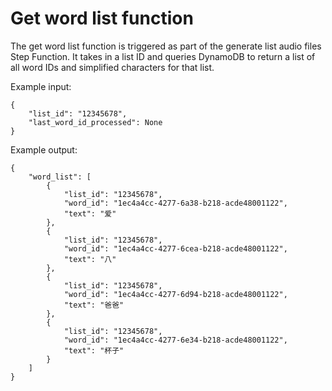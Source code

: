 # Get word list function

The get word list function is triggered as part of the generate list audio files Step Function.
It takes in a list ID and queries DynamoDB to return a list of all word IDs and simplified characters for that list.

Example input:
````
{
    "list_id": "12345678",
    "last_word_id_processed": None
}
````

Example output:
````
{
    "word_list": [
        {
            "list_id": "12345678",
            "word_id": "1ec4a4cc-4277-6a38-b218-acde48001122",
            "text": "爱"
        },
        {
            "list_id": "12345678",
            "word_id": "1ec4a4cc-4277-6cea-b218-acde48001122",
            "text": "八"
        },
        {
            "list_id": "12345678",
            "word_id": "1ec4a4cc-4277-6d94-b218-acde48001122",
            "text": "爸爸"
        },
        {
            "list_id": "12345678",
            "word_id": "1ec4a4cc-4277-6e34-b218-acde48001122",
            "text": "杯子"
        }
    ]
}